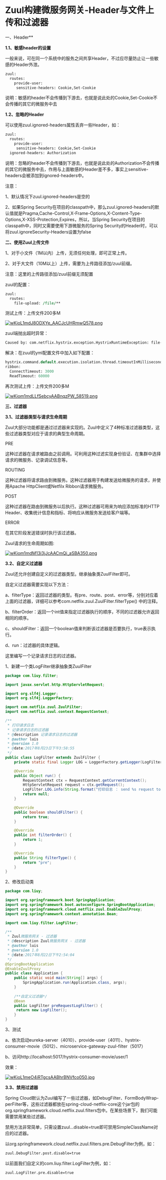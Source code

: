 # Zuul构建微服务网关-Header与文件上传和过滤器

一、Header**

**1.1、敏感header的设置**

一般来说，可在同一个系统中的服务之间共享Header，不过应尽量防止让一些敏感的Header外泄。

```pl
zuul:
  routes:
    provide-user: 
     sensitive-headers: Cookie,Set-Cookie
```



说明：敏感的header不会传播到下游去，也就是说此处的Cookie,Set-Cookie不会传播的其它的微服务中去

**1.2、忽略的Header**

可以使用zuul.ignored-headers属性丢弃一些Header，如：

```pl
zuul:
  routes:
    provide-user: 
     sensitive-headers: Cookie,Set-Cookie
  ignored-headers: Authorization
```



说明：忽略的header不会传播到下游去，也就是说此处的Authorization不会传播的其它的微服务中去，作用与上面敏感的Header差不多，事实上sensitive-headers会被添加到ignored-headers中。



注意：

 1、默认情况下zuul.ignored-headers是空的

 2、如果Spring Security在项目的classpath中，那么zuul.ignored-headers的默认值就是Pragma,Cache-Control,X-Frame-Options,X-Content-Type-Options,X-XSS-Protection,Expires，所以，当Spring Security在项目的classpath中，同时又需要使用下游微服务的Spring Security的Header时，可以将zuul.ignoreSecurity-Headers设置为false

**二、使用Zuul上传文件**

1、对于小文件（1M以内）上传，无须任何处理，即可正常上传。

2、对于大文件（10M以上）上传，需要为上传路径添加/zuul前缀。

注意：这里的上传路径添加/zuul前缀无须配置



zuul的配置：

```pl
zuul:
  routes:
    file-upload: /file/**
```





测试上传：上传文件200多M

  [![wKioL1mdJ8ODXYe_AACJcUHRmwQ578.png](https://s1.51cto.com/wyfs02/M02/9F/75/wKioL1mdJ8ODXYe_AACJcUHRmwQ578.png)](https://s1.51cto.com/wyfs02/M02/9F/75/wKioL1mdJ8ODXYe_AACJcUHRmwQ578.png)

zuul端抛出超时异常：

```pl
Caused by: com.netflix.hystrix.exception.HystrixRuntimeException: file-upload timed-out and no fallback available.
```



解决：在zuul的yml配置文件中加入如下配置：

```pl
hystrix.command.default.execution.isolation.thread.timeoutInMilliseconds: 60000
ribbon:
  ConnectTimeout: 3000
  ReadTimeout: 60000
```



再次测试上传：上传文件200多M   

 [![wKiom1mdLLfSebcyAABnqzPW_58519.png](https://s2.51cto.com/wyfs02/M01/00/C6/wKiom1mdLLfSebcyAABnqzPW_58519.png)](https://s2.51cto.com/wyfs02/M01/00/C6/wKiom1mdLLfSebcyAABnqzPW_58519.png)

**三、过滤器**

**3.1、过滤器类型与请求生命周期**

Zuul大部分功能都是通过过滤器来实现的。Zuul中定义了4种标准过滤器类型，这些过滤器类型对应于请求的典型生命周期。

PRE

 这种过滤器在请求被路由之前调用。可利用这种过滤实现身份验证、在集群中选择请求的微服务、记录调试信息等。

ROUTING

 这种过滤器将请求路由到微服务。这种过滤器用于构建发送给微服务的请求，并使用Apache HttpClient或Netfilx Ribbon请求微服务。

POST

 这种过滤器在路由到微服务以后执行。这种过滤器可用来为响应添加标准的HTTP Header、收集统计信息和指标、将响应从微服务发送给客户端等。

ERROR

 在其它阶段发送错误时执行该过滤器。



Zuul请求的生命周期如图:

  [![wKiom1mdM13i3jJcAACmQj_aSBA350.png](https://s5.51cto.com/wyfs02/M00/00/C6/wKiom1mdM13i3jJcAACmQj_aSBA350.png)](https://s5.51cto.com/wyfs02/M00/00/C6/wKiom1mdM13i3jJcAACmQj_aSBA350.png)

**3.2、自定义过滤器**

Zuul还允许创建自定义的过滤器类型。继承抽象类ZuulFilter即可。

自定义过滤器需要实现以下方法：

 a、filterType：返回过滤器的类型。有pre、route、post、error等，分别对应着上面的过滤器，详细可以参考com.netflix.zuul.ZuulFilter.filterType() 中的注释。

 b、filterOrder：返回一个int值来指定过滤器执行的顺序，不同的过滤器允许返回相同的顺序。

 c、shouldFilter：返回一个boolean值来判断该过滤器是否要执行，true表示执行。

 d、run：过滤器的具体逻辑。



这里编写一个记录请求日志的过滤器。

1、新建一个类LogFilter继承抽象类ZuulFilter

```java
package com.liuy.filter;

import javax.servlet.http.HttpServletRequest;

import org.slf4j.Logger;
import org.slf4j.LoggerFactory;

import com.netflix.zuul.ZuulFilter;
import com.netflix.zuul.context.RequestContext;

/**
 * 打印请求日志
 * 记录请求日志的过滤器
 * @description 记录请求日志的过滤器
 * @author luis
 * @version 1.0
 * @date:2017年8月23日下午3:58:55
 */
public class LogFilter extends ZuulFilter {
	private static final Logger LOG = LoggerFactory.getLogger(LogFilter.class);

	@Override
	public Object run() {
		RequestContext ctx = RequestContext.getCurrentContext();
		HttpServletRequest request = ctx.getRequest();
		LogFilter.LOG.info(String.format("打印日志 ： send %s request to %s", request.getMethod(), request.getRequestURL().toString()));
		return null;
	}

	@Override
	public boolean shouldFilter() {
		return true;
	}

	@Override
	public int filterOrder() {
		return 1;
	}

	@Override
	public String filterType() {
		return "pre";
	}
}
```



2、修改启动类

```java
package com.liuy;

import org.springframework.boot.SpringApplication;
import org.springframework.boot.autoconfigure.SpringBootApplication;
import org.springframework.cloud.netflix.zuul.EnableZuulProxy;
import org.springframework.context.annotation.Bean;

import com.liuy.filter.LogFilter;

/**
 * Zuul微服务网关 - 过滤器
 * @description Zuul微服务网关 - 过滤器
 * @author luis
 * @version 1.0
 * @date:2017年8月22日下午2:54:04
 */
@SpringBootApplication
@EnableZuulProxy
public class Application {
	public static void main(String[] args) {
		SpringApplication.run(Application.class, args);
	}
	
	/**自定义过滤器*/
	@Bean
	public LogFilter preRequestLogFilter() {
	 return new LogFilter();
	}
}
```



3、测试

 a、依次启动eureka-server（4010）、provide-user（4011）、hystrix-consumer-movie（5012）、microservice-gateway-zuul-filter（5017）

 b、访问http://localhost:5017/hystrix-consumer-movie/user/1 

 效果：

  [![wKioL1meO4iRTgcsAABhrBNVfco050.jpg](https://s2.51cto.com/wyfs02/M00/9F/86/wKioL1meO4iRTgcsAABhrBNVfco050.jpg)](https://s2.51cto.com/wyfs02/M00/9F/86/wKioL1meO4iRTgcsAABhrBNVfco050.jpg)

**3.3、禁用过滤器**

Spring Cloud默认为Zuul编写了一些过滤器，如DebugFilter、FormBodyWrap-perFilter等，这些过滤器都放在spring-cloud-netflix-core这个jar包的org.springframework.cloud.netflix.zuul.filters包中。在某些场景下，我们可能需要禁用某些过滤器。



禁用方法非常简单，只需设置zuul.<SimpleClassName>.<filterType>.disable=true即可禁用SimpleClassName对应的过滤器。



以org.springframework.cloud.netflix.zuul.filters.pre.DebugFilter为例，如：

```pl
zuul.DebugFilter.post.disable=true
```



以前面我们自定义的com.liuy.filter.LogFilter为例，如：

```pl
zuul.LogFilter.pre.disable=true
```